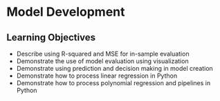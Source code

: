 # Model Development

## Learning Objectives
- Describe using R-squared and MSE for in-sample evaluation
- Demonstrate the use of model evaluation using visualization
- Demonstrate using prediction and decision making in model creation
- Demonstrate how to process linear regression in Python
- Demonstrate how to process polynomial regression and pipelines in Python